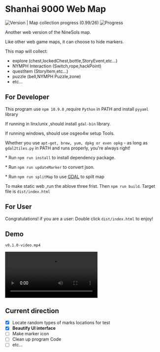 # Shanhai 9000 Web Map

![Version](https://img.shields.io/badge/version-0.1.0-blue) | Map collection progress (0.99/26) ![Progress](https://geps.dev/progress/1)

Another web version of the NineSols map.

Like other web game maps, it can choose to hide markers.

This map will collect:

- explore (chest,lockedChest,bottle,StoryEvent,etc...)
- NYMPH Interaction (Switch,rope,hackPoint)
- questItem (StoryItem,etc...)
- puzzle  (bell,NYMPH Puzzle,zone)
- etc...

## For Developer

This program use  `npm 10.9.0` ,require `Python` in PATH and install `pyyaml` library

If running in linx/unix ,should install `gdal-bin` library.

If running windows, should use osgeo4w setup Tools.

Whether you use `apt-get, brew, yum, dpkg or even opkg` - as long as `gdal2tiles.py` in PATH and runs properly, you're always right!

\* Run `npm run install`  to install dependency package.

\* Run `npm run updateMarker` to convert json.

\* Run `npm run splitMap` to use [GDAL](https://gdal.org/en/stable/) to spilt map

To make static web ,run the ablove three frist. Then `npm run build`. Target file is `dist/index.html`

## For User

Congratulations! if you are a user:  Double click `dist/index.html` to enjoy!

## Demo

`v0.1.0-video.mp4`

<video src="image/v0.1.0-video.mp4" autoplay></video>

## Current direction

- [X] Locate random types of marks locations for test
- [X] **Beautify UI interface**
- [ ] Make marker icon
- [ ] Clean up program Code
- [ ] etc...
